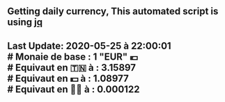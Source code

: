 ## Getting daily currency, This automated script is using [jq](https://stedolan.github.io/jq/)
## Last Update:  2020-05-25 à 22:00:01 </br># Monaie de base : 1 "EUR" 💶 </br> # Equivaut en 🇹🇳 à :  3.15897 </br> # Equivaut en 💵 à : 1.08977</br> # Equivaut en 🐱‍💻 à :  0.000122
